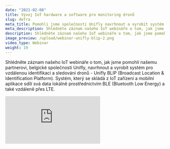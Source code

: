 ```yaml
---
date: "2021-02-08"
title: Vývoj IoT hardware a software pro monitoring dronů
slug: defra
meta_title: Pomohli jsme společnosti Unifly navrhnout a vyrobit systém pro monitoring dronů | HARDWARIO Academy
meta_description: Shlédněte záznam našeho IoT webináře o tom, jak jsme pomohli našemu partnerovi, belgické společnosti Unifly, navrhnout a vyrobit systém pro vzdálenou identifikaci a sledování dronů.
description: Shlédněte záznam našeho IoT webináře o tom, jak jsme pomohli našemu partnerovi, belgické společnosti Unifly, navrhnout a vyrobit systém pro vzdálenou identifikaci a sledování dronů.
image_preview: /upload/webinar-unifly-blip-2.png
video_type: Webinar
weight: 19
---
```


Shlédněte záznam našeho IoT webináře o tom, jak jsme pomohli našemu partnerovi, belgické společnosti Unifly, navrhnout a vyrobit systém pro vzdálenou identifikaci a sledování dronů - Unifly BLIP (Broadcast Location & Identification Platform). Systém, který se skládá z IoT zařízení a mobilní aplikace sdílí svá data lokálně prostřednictvím BLE (Bluetooth Low Energy) a také vzdáleně přes LTE.

<div class = "video-container">
<iframe src="https://www.youtube.com/embed/1PIXicUXb4w?modestbranding=1&amp;showinfo=0&amp;rel=0&amp;html5=1&amp;widgetid=2" frameborder="0" allow="accelerometer; autoplay; encrypted-media; gyroscope; picture-in-picture" allowfullscreen></iframe>
</div>